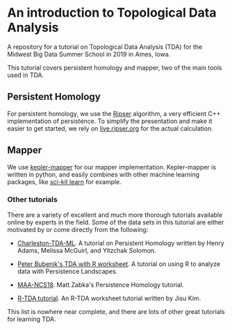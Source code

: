 # An introduction to Topological Data Analysis 

A repository for a tutorial on Topological Data Analysis (TDA) for the Midwest
Big Data Summer School in 2019 in Ames, Iowa.

This tutorial covers persistent homology and mapper, 
two of the main tools used
in TDA. 

## Persistent Homology
For persistent homology, we use the
[Ripser](https://github.com/Ripser/ripser) algorithm, a
very efficient C++ implementation of persistence.
To simplify the presentation and make it easier to get started, 
we rely on [live.ripser.org](https://live.ripser.org) for the actual
calculation.

## Mapper
We use [kepler-mapper](https://github.com/scikit-tda/kepler-mapper) 
for our mapper implementation. Kepler-mapper is written in python,
and easily combines with other machine learning packages,
like [sci-kit learn](https://en.m.wikipedia.org/wiki/Scikit-learn) 
for example.


### Other tutorials
There are a variety of excellent and much more thorough tutorials available
online by experts in the field. Some of the data sets in this tutorial
are either motivated by or come directly from the following:

* [Charleston-TDA-ML](https://github.com/henryadams/Charleston-TDA-ML/wiki).
A tutorial on Persistent Homology written by Henry Adams, 
Melissa McGuirl, and Yitzchak Solomon.

* [Peter Bubenik's TDA with R worksheet](https://people.clas.ufl.edu/peterbubenik/intro-to-tda/). A tutorial on using R to analyze data with Persistence Landscapes.

* [MAA-NCS18](https://github.com/MatthewZabka/MAA-NCS18). Matt Zabka's 
Persistence Homology tutorial.

* [R-TDA tutorial](http://www.stat.cmu.edu/topstat/topstat_old/Talks/files/Jisu_150623_TDA_tutorial.pdf). An R-TDA worksheet tutorial written by Jisu Kim.

This list is nowhere near complete, and there are lots of other great tutorials for learning TDA.

